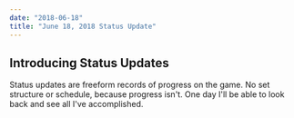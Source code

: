 ```yaml
---
date: "2018-06-18"
title: "June 18, 2018 Status Update"
---
```


## Introducing Status Updates
Status updates are freeform records of progress on the game. No set structure or schedule, because progress isn't. One day I'll be able to look back and see all I've accomplished.
